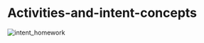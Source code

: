 # Activities-and-intent-concepts
![intent_homework](https://user-images.githubusercontent.com/50354069/161394814-45aeabc1-3dc7-46b0-880c-0e0a91865d9b.gif)
